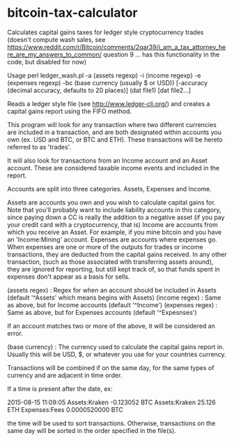bitcoin-tax-calculator
======================

Calculates capital gains taxes for ledger style cryptocurrency trades (doesn't compute wash sales, see https://www.reddit.com/r/Bitcoin/comments/2qar39/i_am_a_tax_attorney_here_are_my_answers_to_common/ question 9 ... has this functionality in the code, but disabled for now)

Usage perl ledger_wash.pl -a (assets regexp) -i (income regexp) -e (expenses regexp) -bc (base currency (usually \$ or USD)) [-accuracy (decimal accuracy, defaults to 20 places)]  (dat file1) [dat file2...]

Reads a ledger style file (see http://www.ledger-cli.org/) and creates a capital gains report using the FIFO method.

This program will look for any transaction where two different currencies are included in a transaction,
and are both designated within accounts you own (ex. USD and BTC, or BTC and ETH). These transactions
will be hereto referred to as 'trades'.

It will also look for transactions from an Income account and an Asset account. These are considered
taxable income events and included in the report.

Accounts are split into three categories. Assets, Expenses and Income.

Assets are accounts you own and you wish to calculate capital gains for. Note that you'll probably
 want to include liability accounts in this category, since paying down a CC is really the addition
 to a negative asset (if you pay your credit card with a cryptocurrency, that is)
Income are accounts from which you receive an Asset. For example, if you mine bitcoin and you have
    an 'Income:Mining' account.
Expenses are accounts where expenses go. When expenses are one or more of the outputs for trades or
    income transactions, they are deducted from the capital gains received. In any other transaction,
    (such as those associated with transferring assets around), they are ignored for reporting,
    but still kept track of, so that funds spent in expenses don't appear as a basis for sells.

(assets regex) : Regex for when an account should be included in Assets (default '^Assets' which means 
   begins with Assets)
(income regex) : Same as above, but for Income accounts (default '^Income')
(expenses regex) : Same as above, but for Expenses accounts (default '^Expesnses')

If an account matches two or more of the above, it will be considered an error.

(base currency) : The currency used to calculate the capital gains report in. Usually this will be USD,
   $, or whatever you use for your countries currency.

Transactions will be combined if on the same day, for the same types of currency and are adjacent
in time order.

If a time is present after the date, ex:

2015-08-15 11:09:05
  Assets:Kraken     -0.123052 BTC
  Assets:Kraken     25.126 ETH
  Expenses:Fees     0.0000520000 BTC

the time will be used to sort transactions. Otherwise, transactions on the same day will be sorted in the
order specified in the file(s).
